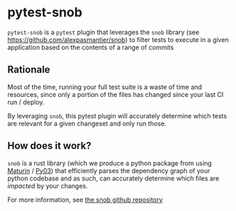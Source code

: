 # pytest-snob

`pytest-snob` is a `pytest` plugin that leverages the `snob` library (see https://github.com/alexpasmantier/snob) to filter
tests to execute in a given application based on the contents of a range of commits

## Rationale

Most of the time, running your full test suite is a waste of time and resources, since only a portion of the files has changed since your last CI run / deploy.

By leveraging `snob`, this pytest plugin will accurately determine which tests are relevant for a given changeset and only run those.

## How does it work?

`snob` is a rust library (which we produce a python package from using [Maturin](https://github.com/PyO3/maturin) / [Py03](https://github.com/PyO3))
that efficiently parses the dependency graph of your python codebase and as such, can accurately determine which files are _impacted_ by your changes.

For more information, see [the snob github repository](https://github.com/alexpasmantier/snob)
